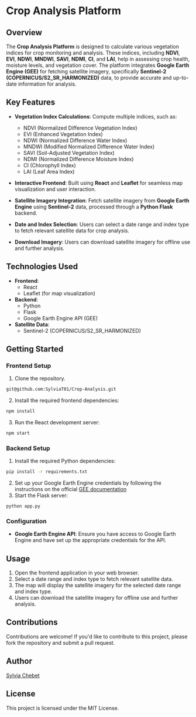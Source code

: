 # Crop Analysis Platform
## Overview
The **Crop Analysis Platform** is designed to calculate various vegetation indices for crop monitoring and analysis. These indices, including **NDVI**, **EVI**, **NDWI**, **MNDWI**, **SAVI**, **NDMI**, **CI**, and **LAI**, help in assessing crop health, moisture levels, and vegetation cover. The platform integrates **Google Earth Engine (GEE)** for fetching satellite imagery, specifically **Sentinel-2 (COPERNICUS/S2_SR_HARMONIZED)** data, to provide accurate and up-to-date information for analysis.

## Key Features
- **Vegetation Index Calculations**: Compute multiple indices, such as:
  - NDVI (Normalized Difference Vegetation Index)
  - EVI (Enhanced Vegetation Index)
  - NDWI (Normalized Difference Water Index)
  - MNDWI (Modified Normalized Difference Water Index)
  - SAVI (Soil-Adjusted Vegetation Index)
  - NDMI (Normalized Difference Moisture Index)
  - CI (Chlorophyll Index)
  - LAI (Leaf Area Index)

- **Interactive Frontend**: Built using **React** and **Leaflet** for seamless map visualization and user interaction.
- **Satellite Imagery Integration**: Fetch satellite imagery from **Google Earth Engine** using **Sentinel-2** data, processed through a **Python Flask** backend.
- **Date and Index Selection**: Users can select a date range and index type to fetch relevant satellite data for crop analysis.
- **Download Imagery**: Users can download satellite imagery for offline use and further analysis.

## Technologies Used

- **Frontend**: 
  - React
  - Leaflet (for map visualization)
- **Backend**: 
  - Python
  - Flask
  - Google Earth Engine API (GEE)
- **Satellite Data**: 
  - Sentinel-2 (COPERNICUS/S2_SR_HARMONIZED)

## Getting Started

### Frontend Setup
1. Clone the repository.
```bash
git@github.com:SylviaT01/Crop-Analysis.git
```
2. Install the required frontend dependencies:
```bash
npm install
```
3. Run the React development server:
```bash
npm start
```
### Backend Setup
1. Install the required Python dependencies:
```bash
pip install -r requirements.txt
```
2. Set up your Google Earth Engine credentials by following the instructions on the official [GEE documentation](https://developers.google.com/earth-engine/guides/auth)
3. Start the Flask server:
```bash
python app.py
```
### Configuration
- **Google Earth Engine API**: Ensure you have access to Google Earth Engine and have set up the appropriate credentials for the API.


## Usage
1. Open the frontend application in your web browser.
2. Select a date range and index type to fetch relevant satellite data.
3. The map will display the satellite imagery for the selected date range and index type.
4. Users can download the satellite imagery for offline use and further analysis.

## Contributions
Contributions are welcome! If you'd like to contribute to this project, please fork the repository and submit a pull request.

## Author
[Sylvia Chebet](https://github.com/SylviaT01)

## License
This project is licensed under the MIT License.

